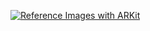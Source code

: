 [![Reference Images with ARKit](http://img.youtube.com/vi/PO0nOxRFBrc/0.jpg)](http://www.youtube.com/watch?v=PO0nOxRFBrc)
